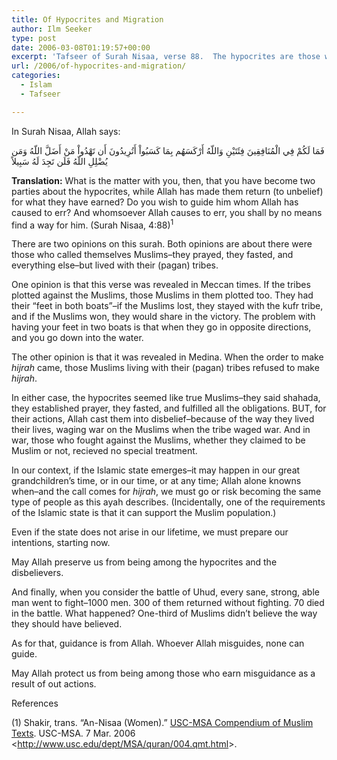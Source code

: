 ```yaml
---
title: Of Hypocrites and Migration
author: Ilm Seeker
type: post
date: 2006-03-08T01:19:57+00:00
excerpt: 'Tafseer of Surah Nisaa, verse 88.  The hypocrites are those who failed to migrate when the order came, and they fought against the Muslims.'
url: /2006/of-hypocrites-and-migration/
categories:
  - Islam
  - Tafseer

---
```

In Surah Nisaa, Allah says:

<div class="quran">
  فَمَا لَكُمْ فِي الْمُنَافِقِينَ فِئَتَيْنِ وَاللّهُ أَرْكَسَهُم بِمَا كَسَبُواْ أَتُرِيدُونَ أَن تَهْدُواْ مَنْ أَضَلَّ اللّهُ وَمَن يُضْلِلِ اللّهُ فَلَن تَجِدَ لَهُ سَبِيلاً
</div>

**Translation:** What is the matter with you, then, that you have become two parties about the hypocrites, while Allah has made them return (to unbelief) for what they have earned? Do you wish to guide him whom Allah has caused to err? And whomsoever Allah causes to err, you shall by no means find a way for him. (Surah Nisaa, 4:88)<sup>1</sup>

There are two opinions on this surah. Both opinions are about there were those who called themselves Muslims&#8211;they prayed, they fasted, and everything else&#8211;but lived with their (pagan) tribes.

One opinion is that this verse was revealed in Meccan times. If the tribes plotted against the Muslims, those Muslims in them plotted too. They had their &#8220;feet in both boats&#8221;&#8211;if the Muslims lost, they stayed with the kufr tribe, and if the Muslims won, they would share in the victory. The problem with having your feet in two boats is that when they go in opposite directions, and you go down into the water.

The other opinion is that it was revealed in Medina. When the order to make <dfn title="migration">hijrah</dfn> came, those Muslims living with their (pagan) tribes refused to make <dfn title="migration">hijrah</dfn>.

In either case, the hypocrites seemed like true Muslims&#8211;they said shahada, they established prayer, they fasted, and fulfilled all the obligations. BUT, for their actions, Allah cast them into disbelief&#8211;because of the way they lived their lives, waging war on the Muslims when the tribe waged war. And in war, those who fought against the Muslims, whether they claimed to be Muslim or not, recieved no special treatment.

In our context, if the Islamic state emerges&#8211;it may happen in our great grandchildren&#8217;s time, or in our time, or at any time; Allah alone knowns when&#8211;and the call comes for <dfn title="migration">hijrah</dfn>, we must go or risk becoming the same type of people as this ayah describes. (Incidentally, one of the requirements of the Islamic state is that it can support the Muslim population.)

Even if the state does not arise in our lifetime, we must prepare our intentions, starting now.

May Allah preserve us from being among the hypocrites and the disbelievers.

And finally, when you consider the battle of Uhud, every sane, strong, able man went to fight&#8211;1000 men. 300 of them returned without fighting. 70 died in the battle. What happened? One-third of Muslims didn&#8217;t believe the way they should have believed.

As for that, guidance is from Allah. Whoever Allah misguides, none can guide.

May Allah protect us from being among those who earn misguidance as a result of out actions.

<div id="referencesTitle">
  References
</div>

<p class="reference">
  (1) Shakir, trans. &#8220;An-Nisaa (Women).&#8221; <u>USC-MSA Compendium of Muslim Texts</u>. USC-MSA. 7 Mar. 2006 <<a href="http://www.usc.edu/dept/MSA/quran/004.qmt.html">http://www.usc.edu/dept/MSA/quran/004.qmt.html</a>>.
</p>